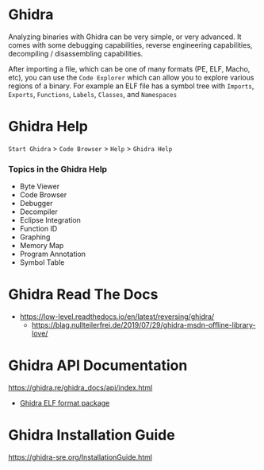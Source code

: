 # Ghidra

Analyzing binaries with Ghidra can be very simple, or very advanced. It comes with some debugging capabilities, reverse engineering capabilities, decompiling / disassembling capabilities. 

After importing a file, which can be one of many formats (PE, ELF, Macho, etc), you can use the `Code Explorer` which can allow you to explore various regions of a binary. For example an ELF file has a symbol tree with `Imports`, `Exports`, `Functions`, `Labels`, `Classes`, and `Namespaces`

# Ghidra Help

`Start Ghidra` > `Code Browser` > `Help` > `Ghidra Help`

### Topics in the Ghidra Help
- Byte Viewer
- Code Browser
- Debugger
- Decompiler 
- Eclipse Integration
- Function ID
- Graphing
- Memory Map
- Program Annotation
- Symbol Table

# Ghidra Read The Docs
- https://low-level.readthedocs.io/en/latest/reversing/ghidra/
  - https://blag.nullteilerfrei.de/2019/07/29/ghidra-msdn-offline-library-love/
# Ghidra API Documentation
https://ghidra.re/ghidra_docs/api/index.html
- [Ghidra ELF format package](https://ghidra.re/ghidra_docs/api/ghidra/app/util/bin/format/elf/package-summary.html)

# Ghidra Installation Guide
https://ghidra-sre.org/InstallationGuide.html